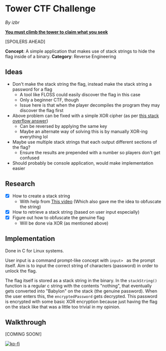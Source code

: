 # Tower CTF Challenge

*By izbr*

[**You must climb the tower to claim what you seek**](media/tower.out)

[SPOILERS AHEAD]

**Concept**: A simple application that makes use of stack strings to hide the flag inside of a binary.
**Category**: Reverse Engineering

## Ideas

- Don't make the stack string the flag, instead make the stack string a password for a flag
  - A tool like FLOSS could easily discover the flag in this case
  - Only a beginner CTF, though
  - Issue here is that when the player decompiles the program they may discover the flag first
- Above problem can be fixed with a simple XOR cipher (as per [this stack overflow answer](https://stackoverflow.com/a/72168280/12207605))
  - Can be reversed by applying the same key
  - Maybe an alternate way of solving this is by manually XOR-ing everything lol
- Maybe use multiple stack strings that each output different sections of the flag?
  - Ensure the results are prepended with a number so players don't get confused
- Should probably be console application, would make implementation easier

## Research

- [X] How to create a stack string
  - With help from [This video](https://youtube.com/watch?v=DV4DKq7zTfE) (Which also gave me the idea to obfuscate the string)
- [X] How to retrieve a stack string (based on user input especially)
- [X] Figure out how to obfuscate the genuine flag
  - Will be done via XOR (as mentioned above)
  
## Implementation

Done in C for Linux systems.

User input is a command prompt-like concept with `input> ` as the prompt itself. Aim is to input the correct string of characters (password) in order to unlock the flag.

The flag itself is stored as a stack string in the binary. In the `stackString()` function is a regular c string with the contents "nothing", that eventually gets converted into "Babylon" on the stack (the genuine password). When the user enters this, the `encryptedPassword` gets decrypted. This password is encrypted with some basic XOR encryption because just having the flag on the stack like that was a little too trivial in my opinion.  

## Walkthrough

[COMING SOON!]

[![ko-fi](https://ko-fi.com/img/githubbutton_sm.svg)](https://ko-fi.com/A0A1D0FSN)
